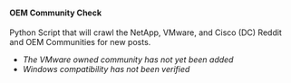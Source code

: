 #### OEM Community Check ####
Python Script that will crawl the NetApp, VMware, and Cisco (DC) Reddit and OEM Communities for new posts.

* *The VMware owned community has not yet been added*
* *Windows compatibility has not been verified*
